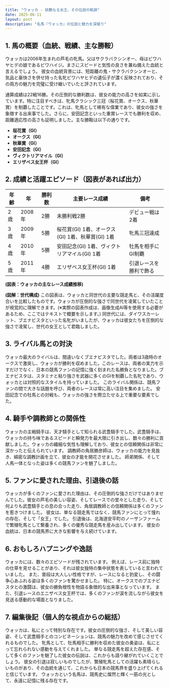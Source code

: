 ```yaml
---
title: "ウォッカ - 妖艶なる女王、その伝説の軌跡"
date: 2025-06-11
layout: post
description: "名馬『ウォッカ』の伝説と魅力を深堀り"
---
```


## 1. 馬の概要（血統、戦績、主な勝鞍）

ウォッカは2006年生まれの芦毛の牝馬。父はサクラバクシンオー、母はビワハヤヒデの娘であるビワハイジ。まさにスピードと気性の良さを兼ね備えた血統と言えるでしょう。  彼女の血統背景には、短距離の鬼・サクラバクシンオーと、気品と豪快さを併せ持った名牝ビワハヤヒデの遺伝子が濃く反映されており、その両方の魅力を完璧に受け継いでいたと評されています。

通算成績は22戦16勝。その圧倒的な勝利数は、彼女の能力の高さを如実に示しています。特に注目すべきは、牝馬クラシック三冠（桜花賞、オークス、秋華賞）を制覇したことです。これは、牝馬として稀有な偉業であり、彼女の強さを象徴する出来事でした。さらに、安田記念といった重賞レースでも勝利を収め、距離適応性の高さも証明しました。主な勝鞍は以下の通りです。

* **桜花賞（GI）**
* **オークス（GI）**
* **秋華賞（GI）**
* **安田記念（GI）**
* **ヴィクトリアマイル（GI）**
* **エリザベス女王杯（GI）**


## 2. 成績と活躍エピソード（図表があれば出力）

| 年齢 | 年  | 勝利数 | 主要レース成績 | 備考 |
|---|---|---|---|---|
| 2歳 | 2008年 | 2勝 |  未勝利戦2勝 |  デビュー戦は2着 |
| 3歳 | 2009年 | 5勝 | 桜花賞(GI) 1着、オークス(GI) 1着、秋華賞(GI) 1着 | 牝馬三冠達成 |
| 4歳 | 2010年 | 5勝 | 安田記念(GI) 1着、ヴィクトリアマイル(GI) 1着 |  牡馬を相手にGI制覇 |
| 5歳 | 2011年 | 4勝 | エリザベス女王杯(GI) 1着 |  引退レースを勝利で飾る |


**(図表：ウォッカの主なレース成績推移)**

**(図解：世代構成)**  この図表は、ウォッカと同世代の主要な競走馬と、その活躍度合いを比較したものです。ウォッカが圧倒的な強さで同世代を凌駕していたことが視覚的に理解できます。(※実際の図表作成は、画像生成AI等を使用する必要があるため、ここではテキストで概要を示します。)  同世代には、ダイワスカーレット、ブエナビスタといった名牝がいましたが、ウォッカは彼女たちを圧倒的な強さで凌駕し、世代の女王として君臨しました。


## 3. ライバル馬との対決

ウォッカ最大のライバルは、間違いなくブエナビスタでした。両者は3歳時のオークスで激突し、ウォッカが勝利を収めました。このレースは、両者の実力を示すだけでなく、日本の競馬ファンの記憶に強く刻まれた名勝負となりました。ブエナビスタは、スタミナと粘り強さを武器に多くのGIを制覇した名牝であり、ウォッカとは対照的なスタイルを持っていました。  このライバル関係は、競馬ファンの間で大きな話題を呼び、両者のレースは常に高い注目を集めました。  安田記念での牡馬との対戦も、ウォッカの強さを際立たせる上で重要な要素でした。


## 4. 騎手や調教師との関係性

ウォッカの主戦騎手は、天才騎手として知られる武豊騎手でした。武豊騎手は、ウォッカの持ち味であるスピードと瞬発力を最大限に引き出し、数々の勝利に貢献しました。ウォッカの繊細な気性も理解しており、彼女との信頼関係は非常に深かったと伝えられています。  調教師の角居勝彦師は、ウォッカの能力を見抜き、綿密な調教計画を立て、彼女の才能を開花させました。  師弟関係、そして人馬一体となった姿は多くの競馬ファンを魅了しました。


## 5. ファンに愛された理由、引退後の話

ウォッカが多くのファンに愛された理由は、その圧倒的な強さだけではありませんでした。彼女の芦毛の美しい容姿、そしてレースでの堂々とした走り、そして何よりも武豊騎手との息の合った走り、角居調教師との信頼関係は多くのファンを惹きつけました。  彼女は、単なる競走馬ではなく、競馬ファンにとって憧れの存在、そして「女王」でした。  引退後は、北海道安平町のノーザンファームで繁殖牝馬として繋養され、多くの優秀な競走馬を産み出しています。  彼女の血統は、日本の競馬界に大きな影響を与え続けています。


## 6. おもしろハプニングや逸話

ウォッカには、数々のエピソードが残されています。  例えば、レース前に独特の仕草を見せることがあり、それは彼女独特の集中状態を表していると言われていました。  また、普段は大人しい性格ですが、レースになると豹変し、その闘争心あふれる姿は多くのファンを驚かせました。  特に、オークスでのブエナビスタとの激闘は、彼女の勝負根性を物語る象徴的な出来事となっています。  また、引退レースのエニザベス女王杯では、多くのファンが涙を流しながら彼女を見送る感動的な場面となりました。


## 7. 編集後記（個人的な視点からの総括）

ウォッカは、私にとって特別な存在です。彼女の圧倒的な強さ、そして美しい容姿、そして武豊騎手とのコンビネーションは、競馬の魅力を改めて感じさせてくれるものでした。  牝馬として、牡馬相手に勝利を収めた彼女の勇姿は、私にとって忘れられない感動を与えてくれました。  単なる競走馬を超えた存在感、そして多くのファンを魅了した彼女の伝説は、これからも語り継がれていくことでしょう。  彼女の引退は寂しいものでしたが、繁殖牝馬としての活躍も素晴らしいものがあり、その血統を通じて、これからも日本の競馬界を盛り上げてくれると信じています。  ウォッカという名馬は、競馬史に燦然と輝く一筋の光として、永遠に記憶に残る存在です。

